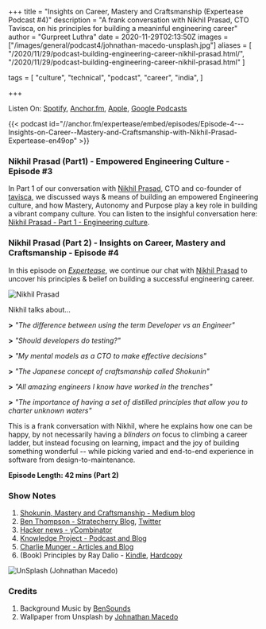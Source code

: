 +++
title = "Insights on Career, Mastery and Craftsmanship (Expertease Podcast #4)"
description = "A frank conversation with Nikhil Prasad, CTO Tavisca, on his principles for building a meaninful engineering career"
author = "Gurpreet Luthra"
date = 2020-11-29T02:13:50Z
images = ["/images/general/podcast4/johnathan-macedo-unsplash.jpg"]
aliases = [
    "/2020/11/29/podcast-building-engineering-career-nikhil-prasad.html/",
    "/2020/11/29/podcast-building-engineering-career-nikhil-prasad.html"
]


tags = [
    "culture",
    "technical",
    "podcast",
    "career",
    "india",
]

+++

Listen On: [Spotify](https://open.spotify.com/show/1jA35fmXfHzNoiauVLoU8B), [Anchor.fm](https://anchor.fm/expertease), [Apple](https://podcasts.apple.com/in/podcast/expertease/id1524690855), [Google Podcasts](https://podcasts.google.com/feed/aHR0cHM6Ly9hbmNob3IuZm0vcy8yY2JhOGVmOC9wb2RjYXN0L3Jzcw==)

{{< podcast id="//anchor.fm/expertease/embed/episodes/Episode-4---Insights-on-Career--Mastery-and-Craftsmanship-with-Nikhil-Prasad-Expertease-en49op" >}}


### Nikhil Prasad (Part1) - Empowered Engineering Culture - Episode #3
In Part 1 of our conversation with [Nikhil Prasad](https://www.linkedin.com/in/nikhilprasad/?originalSubdomain=in), CTO and co-founder of [tavisca](https://tavisca.com), we discussed ways & means of building an empowered Engineering culture, and how Mastery, Autonomy and Purpose play a key role in building a vibrant company culture. You can listen to the insighful conversation here: [Nikhil Prasad - Part 1 - Engineering culture](/2020/10/02/podcast-empowered-engineers-nikhil-prasad.html).

### Nikhil Prasad (Part 2) - Insights on Career, Mastery and Craftsmanship - Episode #4
In this episode on [_Expertease_](https://anchor.fm/expertease), we continue our chat with [Nikhil Prasad](https://www.linkedin.com/in/nikhilprasad/?originalSubdomain=in) to uncover his principles & belief on building a successful engineering career.

![Nikhil Prasad](/images/general/podcast3/nikhilprasad.jpg "Nikhil Prasad")

Nikhil talks about...

**>** _"The difference between using the term Developer vs an Engineer"_

**>** _"Should developers do testing?"_

**>** _"My mental models as a CTO to make effective decisions"_

**>** _"The Japanese concept of craftsmanship called Shokunin"_

**>** _"All amazing engineers I know have worked in the trenches"_

**>** _"The importance of having a set of distilled principles that allow you to charter unknown waters"_

This is a frank conversation with Nikhil, where he explains how one can be happy, by not necessarily having a _blinders on_ focus to climbing a career ladder, but instead focusing on learning, impact and the joy of building something wonderful -- while picking varied and end-to-end experience in software from design-to-maintenance.

**Episode Length: 42 mins (Part 2)**


### Show Notes

1. [Shokunin, Mastery and Craftsmanship - Medium blog](https://medium.com/@yoursproductly/jiro-dreams-of-sushi-what-it-means-to-be-shokunin-16b2a082a5af)
2. [Ben Thompson - Stratecherry Blog](https://stratechery.com/), [Twitter](https://twitter.com/benthompson)
3. [Hacker news - yCombinator](https://news.ycombinator.com/)
4. [Knowledge Project - Podcast and Blog](https://fs.blog/knowledge-project/)
5. [Charlie Munger - Articles and Blog](http://charliemungersays.com/)
6. (Book) Principles by Ray Dalio - [Kindle](https://amzn.to/36h4xr3), [Hardcopy](https://amzn.to/36eNNAW)

![UnSplash (Johnathan Macedo)](/images/general/podcast4/johnathan-macedo-unsplash.jpg "UnSplash (Johnathan Macedo)")

### Credits

1. Background Music by [BenSounds](https://www.bensound.com/royalty-free-music)
2. Wallpaper from Unsplash by [Johnathan Macedo](https://unsplash.com/photos/4NQEvxW2_4w) 

